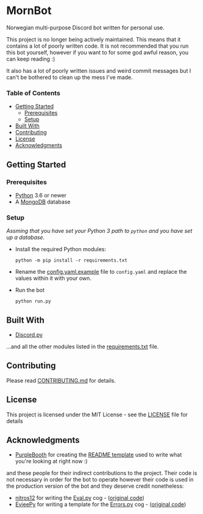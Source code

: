# MornBot

Norwegian multi-purpose Discord bot written for personal use.

This project is no longer being actively maintained. This means that it contains a lot of poorly written code. It is not recommended that you run this bot yourself, however if you want to for some god awful reason, you can keep reading :)

It also has a lot of poorly written issues and weird commit messages but I can't be bothered to clean up the mess I've made.

### Table of Contents

* [Getting Started](#getting-started)
  * [Prerequisites](#prerequisites)
  * [Setup](#setup)
* [Built With](#built-with)
* [Contributing](#contributing)
* [License](#license)
* [Acknowledgments](#acknowledgments)

## Getting Started

### Prerequisites

* [Python](https://github.com/python/cpython) 3.6 or newer
* A [MongoDB](https://github.com/mongodb/mongo) database

### Setup

*Assming that you have set your Python 3 path to `python` and you have set up a database.*

* Install the required Python modules:
  ```
  python -m pip install -r requirements.txt
  ```

* Rename the [config.yaml.example](config.yaml.example) file to `config.yaml` and replace the values within it with your own.

* Run the bot
  ```
  python run.py
  ```

## Built With

* [Discord.py](https://github.com/Rapptz/discord.py)

...and all the other modules listed in the [requirements.txt](requirements.txt) file.

## Contributing

Please read [CONTRIBUTING.md](CONTRIBUTING.md) for details.

## License

This project is licensed under the MIT License - see the [LICENSE](LICENSE) file for details

## Acknowledgments

* [PurpleBooth](https://github.com/PurpleBooth) for creating the [README template](https://gist.github.com/PurpleBooth/109311bb0361f32d87a2) used to write what you're looking at right now :)

and these people for their indirect contributions to the project. Their code is not necessary in order for the bot to operate however their code is used in the production version of the bot and they deserve credit nonetheless:

* [nitros12](https://github.com/nitros12) for writing the [Eval.py](cogs/Eval.py) cog - ([original code](https://gist.github.com/nitros12/2c3c265813121492655bc95aa54da6b9))
* [EvieePy](https://github.com/EvieePy) for writing a template for the [Errors.py](cogs/Errors.py) cog - ([original code](https://gist.github.com/EvieePy/7822af90858ef65012ea500bcecf1612))


